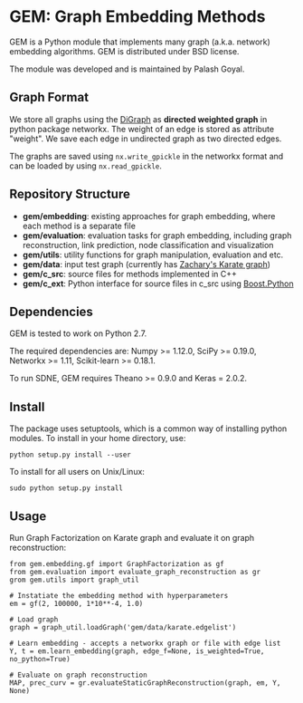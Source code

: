 # GEM: Graph Embedding Methods
GEM is a Python module that implements many graph (a.k.a. network) embedding algorithms. GEM is distributed under BSD license.

The module was developed and is maintained by Palash Goyal.


## Graph Format
We store all graphs using the [DiGraph](http://networkx.readthedocs.io/en/networkx-1.11/reference/classes.digraph.html) as **directed weighted graph** in python package networkx. The weight of an edge is stored as attribute "weight". We save each edge in undirected graph as two directed edges.

The graphs are saved using `nx.write_gpickle` in the networkx format and can be loaded by using `nx.read_gpickle`.

## Repository Structure
* **gem/embedding**: existing approaches for graph embedding, where each method is a separate file
* **gem/evaluation**: evaluation tasks for graph embedding, including graph reconstruction, link prediction, node classification and visualization
* **gem/utils**: utility functions for graph manipulation, evaluation and etc.
* **gem/data**: input test graph (currently has [Zachary's Karate graph](https://en.wikipedia.org/wiki/Zachary%27s_karate_club))
* **gem/c_src**: source files for methods implemented in C++
* **gem/c_ext**: Python interface for source files in c_src using [Boost.Python](http://www.boost.org/doc/libs/1_64_0/libs/python/doc/html/index.html)

## Dependencies
GEM is tested to work on Python 2.7.

The required dependencies are: Numpy >= 1.12.0, SciPy >= 0.19.0, Networkx >= 1.11, Scikit-learn >= 0.18.1.

To run SDNE, GEM requires Theano >= 0.9.0 and Keras = 2.0.2.

## Install
The package uses setuptools, which is a common way of installing python modules. To install in your home directory, use:

    python setup.py install --user

To install for all users on Unix/Linux:
    
    sudo python setup.py install

## Usage
Run Graph Factorization on Karate graph and evaluate it on graph reconstruction:

    from gem.embedding.gf import GraphFactorization as gf
    from gem.evaluation import evaluate_graph_reconstruction as gr
    grom gem.utils import graph_util

    # Instatiate the embedding method with hyperparameters
    em = gf(2, 100000, 1*10**-4, 1.0)

    # Load graph
    graph = graph_util.loadGraph('gem/data/karate.edgelist')

    # Learn embedding - accepts a networkx graph or file with edge list
    Y, t = em.learn_embedding(graph, edge_f=None, is_weighted=True, no_python=True)
    
    # Evaluate on graph reconstruction
    MAP, prec_curv = gr.evaluateStaticGraphReconstruction(graph, em, Y, None)


